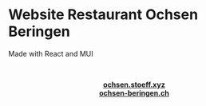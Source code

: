 # Website Restaurant Ochsen Beringen

Made with React and MUI

<br />
  <p align="center">
    <a href="http://innovation.stoeff.xyz"><strong>ochsen.stoeff.xyz</strong></a><br>
    <a href="http://innovation.stoeff.xyz"><strong>ochsen-beringen.ch</strong></a><br>
  </p>
